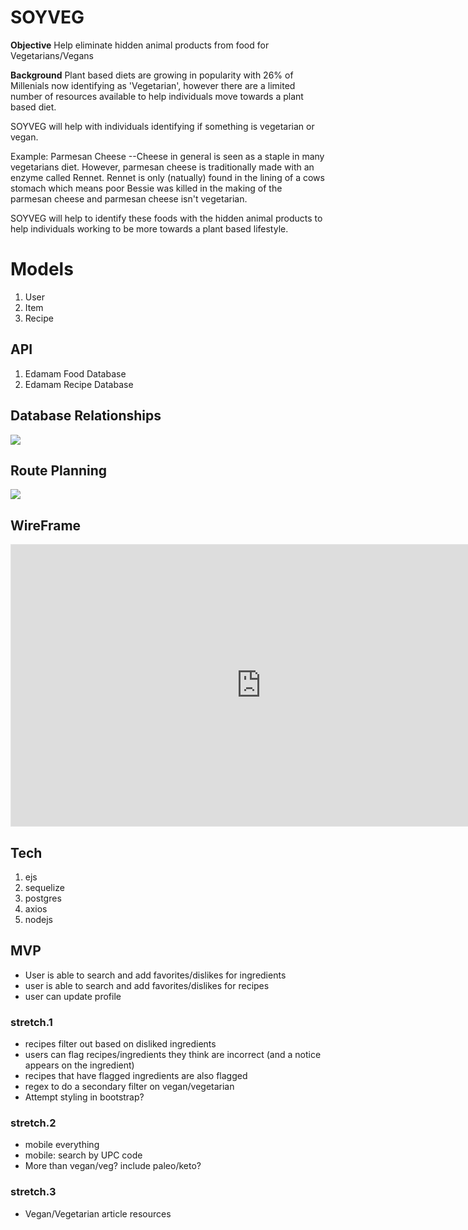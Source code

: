 #    SOYVEG

**Objective**
Help eliminate hidden animal products from food for Vegetarians/Vegans

**Background**
Plant based diets are growing in popularity with 26% of Millenials now identifying as 'Vegetarian', however there are a limited number of resources available to help individuals move towards a plant based diet. 

SOYVEG will help with individuals identifying if something is vegetarian or vegan. 

Example: Parmesan Cheese --Cheese in general is seen as a staple in many vegetarians diet. However, parmesan cheese is traditionally made with an enzyme called Rennet. Rennet is only (natually) found in the lining of a cows stomach which means poor Bessie was killed in the making of the parmesan cheese and parmesan cheese isn't vegetarian. 

SOYVEG will help to identify these foods with the hidden animal products to help individuals working to be more towards a plant based lifestyle.

#    Models
1. User
2. Item
3. Recipe

## API
1. Edamam Food Database
2. Edamam Recipe Database

## Database Relationships

![](https://i.imgur.com/KTyItUy.png)


## Route Planning
![](https://i.imgur.com/zgdkyoa.png)

##  WireFrame
<iframe style="border: 1px solid rgba(0, 0, 0, 0.1);" width="800" height="450" src="https://www.figma.com/embed?embed_host=share&url=https%3A%2F%2Fwww.figma.com%2Ffile%2FlXWfFSrfNSpVIY4QjLvM6l%2FUntitled%3Fnode-id%3D0%253A1" allowfullscreen></iframe>

##  Tech
1. ejs
2. sequelize
3. postgres
4. axios
5. nodejs


## MVP
* User is able to search and add favorites/dislikes for ingredients
* user is able to search and add favorites/dislikes for recipes
* user can update profile

###    stretch.1
* recipes filter out based on disliked ingredients
* users can flag recipes/ingredients they think are incorrect (and a notice appears on the ingredient)
* recipes that have flagged ingredients are also flagged
* regex to do a secondary filter on vegan/vegetarian
* Attempt styling in bootstrap? 

### stretch.2
* mobile everything
* mobile: search by UPC code
* More than vegan/veg? include paleo/keto?

###    stretch.3
* Vegan/Vegetarian article resources
